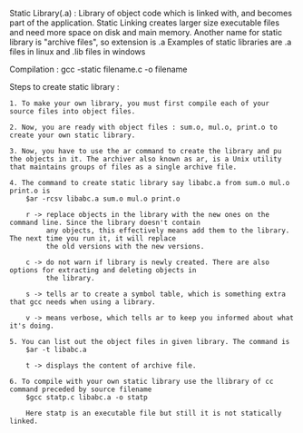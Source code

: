Static Library(.a) : Library of object code which is linked with, and becomes part of the application. Static Linking 			   creates larger size executable files and need more space on disk and main memory. Another name
		     for static library is "archive files", so extension is .a
		     Examples of static libraries are .a files in linux and .lib files in windows

Compilation : gcc -static filename.c -o filename


Steps to create static library :
```
1. To make your own library, you must first compile each of your source files into object files.

2. Now, you are ready with object files : sum.o, mul.o, print.o to create your own static library.

3. Now, you have to use the ar command to create the library and pu the objects in it. The archiver also known as ar, is a Unix utility that maintains groups of files as a single archive file. 

4. The command to create static library say libabc.a from sum.o mul.o print.o is
	$ar -rcsv libabc.a sum.o mul.o print.o

	r -> replace objects in the library with the new ones on the command line. Since the library doesn't contain
	     any objects, this effectively means add them to the library. The next time you run it, it will replace
	     the old versions with the new versions.

	c -> do not warn if library is newly created. There are also options for extracting and deleting objects in
	     the library.

	s -> tells ar to create a symbol table, which is something extra that gcc needs when using a library.

	v -> means verbose, which tells ar to keep you informed about what it's doing.

5. You can list out the object files in given library. The command is
	$ar -t libabc.a

	t -> displays the content of archive file.

6. To compile with your own static library use the llibrary of cc command preceded by source filename
	$gcc statp.c libabc.a -o statp

	Here statp is an executable file but still it is not statically linked.
```
